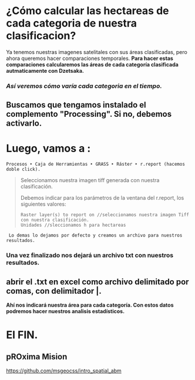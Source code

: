 # ¿Cómo calcular las hectareas de cada categoria de nuestra clasificacion?
Ya tenemos nuestras imagenes satelitales con sus áreas clasificadas, pero ahora queremos hacer comparaciones temporales.
**Para hacer estas comparaciones calcularemos las áreas de cada categoría clasificada autmaticamente con Dzetsaka.**
### *Así veremos cómo varía cada categoria en el tiempo.*


## Buscamos que tengamos instalado el complemento "Processing". Si no, debemos activarlo.
# Luego, vamos a :

    Procesos ‣ Caja de Herramientas ‣ GRASS ‣ Ráster ‣ r.report (hacemos doble click).
> 
>  
> Seleccionamos nuestra imagen tiff generada con nuestra clasificación. 
>
> Debemos indicar para los parámetros de la ventana del r.report, los siguientes valores:
>     
>     Raster layer(s) to report on //seleccionamos nuestra imagen Tiff con nuestra clasificación.
>     Unidades //sleccionamos h para hectareas
     
     
     Lo demas lo dejamos por defecto y creamos un archivo para nuestros resultados.
     
     
     
### Una vez finalizado nos dejará un archivo txt con nuestros resultados.
## abrir el .txt en excel como archivo delimitado por comas, con delimitador |.
**Ahí nos indicará nuestra área para cada categoría. Con estos datos podremos hacer nuestros analisis estadísticos.**


# El FIN.

## pROxima Mision

https://github.com/msgeocss/intro_spatial_abm

